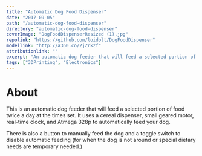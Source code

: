 ```yaml
---
title: "Automatic Dog Food Dispenser"
date: "2017-09-05"
path: "/automatic-dog-food-dispenser"
directory: "automatic-dog-food-dispenser"
coverImage: "DogFoodDispenserResized (1).jpg"
repolink: "https://github.com/loidolt/DogFoodDispenser"
modellink: "http://a360.co/2jZrkzf"
attributionlink: ""
excerpt: "An automatic dog feeder that will feed a selected portion of food twice a day at the times set."
tags: ["3DPrinting", "Electronics"]
---
```


# About

This is an automatic dog feeder that will feed a selected portion of food twice a day at the times set. It uses a cereal dispenser, small geared motor, real-time clock, and Atmega 328p to automatically feed your dog.

There is also a button to manually feed the dog and a toggle switch to disable automatic feeding (for when the dog is not around or special dietary needs are temporary needed.)

